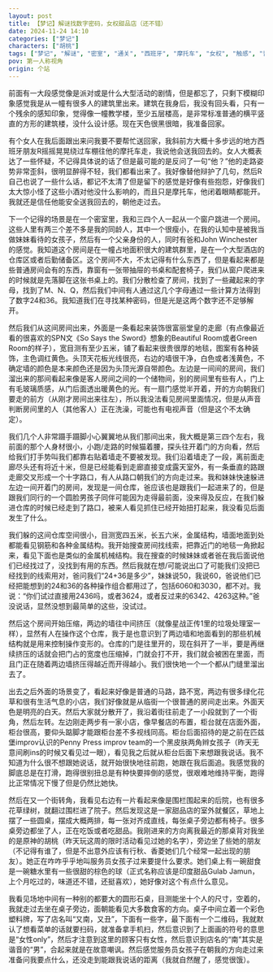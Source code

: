 ```yaml
---
layout: post
title: 【梦记】解谜找数字密码，女权甜品店（还不错）
date: 2024-11-24 14:10
categories: ["梦记"]
characters: ["胡桃"]
tags: ["梦记", "解谜", "密室", "通关", "西班牙", "摩托车", "女权", "触感", "普通故事", "Supernatural", "触感"]
pov: 第一人称视角
origin: 个站
---
```


前面有一大段感觉像是派对或是什么大型活动的剧情，但是都忘了，只剩下模糊印象感觉我是从一幢有很多人的建筑里出来。建筑在我身后，我没有回头看，只有一个残余的感知印象，觉得像一幢教学楼，至少五层楼高，是非常标准普通的横平竖直的方形的建筑楼，没什么设计感。现在天色很黑很暗，我准备回家。

有个女人在我后面跟出来问我要不要帮忙送回家，我斜前方大概十多步远的地方西班牙朋友R摇摇晃晃绕过车棚往他的摩托车走，我说他会送我回去的。女人大概表达了一些怀疑，不记得具体说的话了但是最可能的是反问了一句“他？”他的走路姿势非常歪斜，很明显醉得不轻，我们都看出来了。我好像替他辩护了几句，然后R自己也说了一些什么话，都记不太清了但是留下的感觉是好像有些抱怨，好像我们太大惊小怪了这些小酒对他没什么影响的，而且只是摩托车，他闭着眼睛都能开。我就还是信任他能安全送我回去的，朝他走过去。

下一个记得的场景是在一个密室里，我和三四个人一起从一个窗户跳进一个房间。这些人里有两三个差不多是我的同龄人，其中一个很瘦小，在我的认知中是被我当做妹妹看待的女孩子，然后有一个父亲身份的人，同时有爸和John Winchester的感觉。我知道这个房间是在一幢占地面积很大的建筑群里，是在一个大型酒店的仓库区或者后勤储备区。这个房间不大，不太记得有什么东西了，但是看起来都是些普通房间会有的东西，靠窗有一张带抽屉的书桌和配套椅子，我们从窗户爬进来的时候就是先落脚在这张书桌上的。我们分散检查了房间，找到了一些藏起来的字母，找到了M、N、Q，然后我们中间有人通过这几个字母通过一些计算方法得到了数字24和36。我知道我们在寻找某种密码，但是光是这两个数字还不足够解开。

然后我们从这间房间出来，外面是一条看起来装饰很富丽堂皇的走廊（有点像最近看的很喜欢的SPN文《So Says the Sword》想象的Beautiful Room或者Green Room的样子），宽目测有至少五米，铺了看起来很贵很厚的地毯，图案有各种装饰，主色调红黄色。头顶天花板光线很亮，右边的墙很干净，白色或者浅黄色，不确定墙的颜色是本来颜色还是因为头顶光源自带颜色。左边是一间间的房间，我们溜出来的那间看起来像是客人房间之间的一个储物间，别的房间里有些有人，门上有毛玻璃质感，从门后面透出暖黄色的光。有一扇门感觉半开着，开的方向朝我们要走的前方（从刚才房间出来往左），所以我没法看见房间里面情况，但是从声音判断房间里的人（其他客人）正在洗澡，可能也有电视声音（但是这个不太确定）。

我们几个人非常蹑手蹑脚小心翼翼地从我们那间出来，我大概是第三四个左右，我前面的那个人身材很小，小跑/走路的时候猫着腰，探头往开着门的方向看，然后给我们打手势叫我们都靠右贴着墙走不要被发现。我们沿着墙走了一段，离前面走廊尽头还有将近十米，但是已经能看到走廊直接变成露天室外，有一条垂直的路跟走廊交叉形成一个十字路口，有人从路口朝我们的方向走过来。我和妹妹快速躲进左边一间开着门的房间，发现是一间仓库，爸应该也是跟我们一起进来了的，但是跟我们同行的一个圆脸男孩子同伴可能因为走得最前面，没来得及反应，在我们躲进仓库的时候已经走到了路口，被来人看见抓住已经开始扭打起来，我没看见后面发生了什么。

我们躲的这间仓库空间很小，目测宽四五米，长五六米，金属结构，墙面地面到处都能看见钢筋和各种金属结构。我开始搜查房间找线索，把靠近门的地毯一角掀起来，看见下面也是类似的金属机械结构。我在搜查的时候妹妹或者爸在我后面说他们已经找过了，没找到有用的东西。然后我就在想/可能说出口了可能我们没把已经找到的线索用对，爸问我们“24+36是多少”，妹妹说50，我说60，爸说他们已经把能想到的24和36的各种操作组合都用过了，包括6060和3030，都不对。我说：“你们试过直接用2436吗，或者3624，或者反过来的6342、4263这种。”爸没说话，显然没想到最简单的这些，没试过。

然后这个房间开始压缩，两边的墙往中间挤压（就像星战正传1里的垃圾处理室一样），显然有人在操作这个仓库，我于是也意识到了两边墙和地面看到的那些机械结构就是用来控制操作变形的。仓库的门是往里开的，现在斜开了一半，要是再继续挤压的话就会把门占的宽度也压缩掉，门就会打不开，我们就会被困在里面，而且门正在随着两边墙挤压得越近而开得越小。我们很快地一个一个都从门缝里溜出去了。

出去之后外面的场景变了，看起来好像是普通的马路，路不宽，两边有很多绿化花草和很有生活气息的小店，我们好像就是从临街一个很普通的房间走出来。外面天色是明亮的白天。然后大家就分散开了，我沿着街往前走了一小段就到了一个街角，然后左转。左边刚走两步有一家小店，像早餐店的布置，柜台就在店面外面，柜台很高，要仰头踮脚才能跟柜台差不多视线同高。柜台后面招待的是之前在匹兹堡improv认识的Penny Press improv team的一个黑皮肤两角辫女孩子（昨天无意间刷ins的时候又看见过一眼），看见我之后就从柜台后面下来想跟我说话。我不知道为什么很不想跟她说话，就开始很快地往前跑，她跟在我后面追。我感觉我的脚底总是在打滑，跑得很别扭总是有种快要摔倒的感觉，很艰难地维持平衡，跑得比正常情况下慢了但是仍然比她快。

然后在又一个街转角，我看见右边有一片看起来像是围栏围起来的后院，也有很多花草绿树，就翻过围栏进了院子。然后发现这是一家甜品店的室外就餐区，草地上摆了一些圆桌，摆成大概两排，每一张对齐成直线，每张桌子旁边都有椅子。很多桌旁边都坐了人，正在吃饭或者吃甜品。我刚进来的方向离我最近的那桌背对我坐的是原神的胡桃（昨天玩这周的限时活动看见过她的名字），旁边坐了些她的朋友（不记得有谁了，但是不出意外应该有行秋、香菱她们几个经常一起出现的朋友）。她正在咋咋乎乎地叫服务员女孩子过来要提什么要求。她们桌上有一碗甜食是一碗糖水里有一些很甜的棕色的球（正式名称应该是印度甜品Gulab Jamun，上个月吃过的，味道还不错，还挺喜欢），她好像对这个有点什么意见。

我看见场地中间有一种别的都要大的圆形石桌，目测能坐十个人的尺寸，空着的，我就走过去坐在桌子旁边，面朝能看见大多数食客的方向。桌子中间立着一个彩色塑料牌，写了店名叫“又南，又丑”，下面有一些字，最下面有一个二维码，我就默认了想看菜单的话就要扫码，就准备拿手机扫，然后意识到了上面画的符号的意思是“女性only”，然后才注意到这里的顾客只有女性，然后意识到店名的“南”其实是谐音的“男”，合起来就是在故意嘲讽。然后感觉服务员女孩子在朝我的方向走过来准备问我要点什么，还没走到能跟我说话的距离（我就自然醒了，感觉很饿）。

